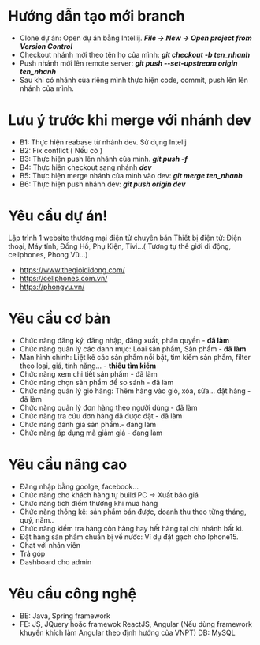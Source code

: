 # Hướng dẫn tạo mới branch
- Clone dự án: Open dự án bằng Intellij. ***File -> New -> Open project from Version Control***
- Checkout nhánh mới theo tên họ của mình: ***git checkout -b ten_nhanh***
- Push nhánh mới lên remote server: ***git push --set-upstream origin ten_nhanh***
- Sau khi có nhánh của riêng mình thực hiện code, commit, push lên lên nhánh của mình.

# Lưu ý trước khi merge với nhánh dev
- B1: Thực hiện reabase từ nhánh dev. Sử dụng Intelij
- B2: Fix conflict ( Nếu có )
- B3: Thực hiện push lên nhánh của mình. ***git push -f***
- B4: Thực hiện checkout sang nhánh ***dev***
- B5: Thực hiện merge nhánh của mình vào dev: ***git merge ten_nhanh***
- B6: Thực hiện push nhánh dev: ***git push origin dev***

# Yêu cầu dự án!
Lập trình 1 website thương mại điện tử chuyên bán Thiết bị điện tử: Điện thoại, Máy tính, Đồng Hồ, Phụ Kiện, Tivi…( Tương tự thế giới di động, cellphones, Phong Vũ…)
- https://www.thegioididong.com/
- https://cellphones.com.vn/
- https://phongvu.vn/

# Yêu cầu cơ bản
- Chức năng đăng ký, đăng nhập, đăng xuất, phân quyền - **đã làm**
- Chức năng quản lý các danh mục: Loại sản phẩm, Sản phẩm - **đã làm**
- Màn hình chính: Liệt kê các sản phẩm nỗi bật, tìm kiếm sản phẩm, filter theo loại, giá, tính năng… - **thiếu tìm kiếm**
- Chức năng xem chi tiết sản phẩm - đã làm 
- Chức năng chọn sản phẩm để so sánh - đã làm 
- Chức năng quản lý giỏ hàng: Thêm hàng vào giỏ, xóa, sửa… đặt hàng - đã làm 
- Chức năng quản lý đơn hàng theo người dùng - đã làm
- Chức năng tra cứu đơn hàng đã được đặt - đã làm
- Chức năng đánh giá sản phẩm.- đang làm
- Chức năng áp dụng mã giảm giá - đang làm

# Yêu cầu nâng cao
- Đăng nhập bằng goolge, facebook…
- Chức năng cho khách hàng tự build PC -> Xuất báo giá
- Chức năng tích điểm thưởng khi mua hàng
- Chức năng thống kê: sản phẩm bán được, doanh thu theo từng tháng, quý, năm..
- Chức năng kiểm tra hàng còn hàng hay hết hàng tại chi nhánh bất kì.
- Đặt hàng sản phẩm chuẩn bị về nước: Ví dụ đặt gạch cho Iphone15.
- Chat với nhân viên
- Trả góp
- Dashboard cho admin

# Yêu cầu công nghệ
- BE: Java, Spring framework
- FE: JS, JQuery hoặc framewok ReactJS, Angular (Nếu dùng framework khuyến khích làm Angular theo định hướng của VNPT)
DB: MySQL